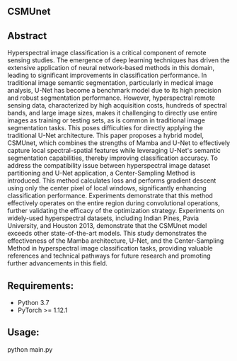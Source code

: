 ## CSMUnet

## Abstract

Hyperspectral image classification is a critical component of remote sensing studies. The emergence of deep learning techniques has driven the extensive application of neural network-based methods in this domain, leading to significant improvements in classification performance. In traditional image semantic segmentation, particularly in medical image analysis, U-Net has become a benchmark model due to its high precision and robust segmentation performance. However, hyperspectral remote sensing data, characterized by high acquisition costs, hundreds of spectral bands, and large image sizes, makes it challenging to directly use entire images as training or testing sets, as is common in traditional image segmentation tasks. This poses difficulties for directly applying the traditional U-Net architecture. This paper proposes a hybrid model, CSMUnet, which combines the strengths of Mamba and U-Net to effectively capture local spectral-spatial features while leveraging U-Net's semantic segmentation capabilities, thereby improving classification accuracy. To address the compatibility issue between hyperspectral image dataset partitioning and U-Net application, a Center-Sampling Method is introduced. This method calculates loss and performs gradient descent using only the center pixel of local windows, significantly enhancing classification performance. Experiments demonstrate that this method effectively operates on the entire region during convolutional operations, further validating the efficacy of the optimization strategy. Experiments on widely-used hyperspectral datasets, including Indian Pines, Pavia University, and Houston 2013, demonstrate that the CSMUnet model exceeds other state-of-the-art models. This study demonstrates the effectiveness of the Mamba architecture, U-Net, and the Center-Sampling Method in hyperspectral image classification tasks, providing valuable references and technical pathways for future research and promoting further advancements in this field.

## Requirements:

- Python 3.7
- PyTorch >= 1.12.1

## Usage:

python main.py

